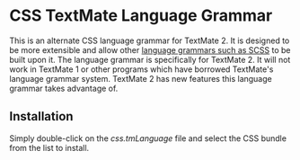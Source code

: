 [a]: https://github.com/dustinwilson/SCSS-TextMate-Bundle

# CSS TextMate Language Grammar #

This is an alternate CSS language grammar for TextMate 2. It is designed to be more extensible and allow other [language grammars such as SCSS][a] to be built upon it. The language grammar is specifically for TextMate 2. It will not work in TextMate 1 or other programs which have borrowed TextMate's language grammar system. TextMate 2 has new features this language grammar takes advantage of.

## Installation ##

Simply double-click on the *css.tmLanguage* file and select the CSS bundle from the list to install.